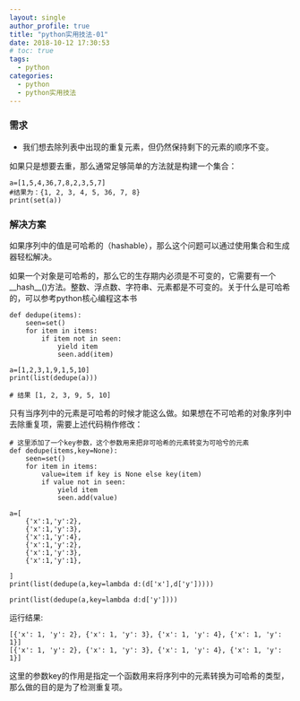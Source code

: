 ```yaml
---
layout: single
author_profile: true
title: "python实用技法-01"
date: 2018-10-12 17:30:53
# toc: true
tags:
  - python
categories:
  - python
  - python实用技法
---
```


### 需求

* 我们想去除列表中出现的重复元素，但仍然保持剩下的元素的顺序不变。

如果只是想要去重，那么通常足够简单的方法就是构建一个集合：

```
a=[1,5,4,36,7,8,2,3,5,7]
#结果为：{1, 2, 3, 4, 5, 36, 7, 8}
print(set(a))
```


### 解决方案

如果序列中的值是可哈希的（hashable），那么这个问题可以通过使用集合和生成器轻松解决。

如果一个对象是可哈希的，那么它的生存期内必须是不可变的，它需要有一个__hash__()方法。整数、浮点数、字符串、元素都是不可变的。关于什么是可哈希的，可以参考python核心编程这本书
```
def dedupe(items):
    seen=set()
    for item in items:
        if item not in seen:
            yield item
            seen.add(item)

a=[1,2,3,1,9,1,5,10]
print(list(dedupe(a)))

# 结果 [1, 2, 3, 9, 5, 10]
```

只有当序列中的元素是可哈希的时候才能这么做。如果想在不可哈希的对象序列中去除重复项，需要上述代码稍作修改：

```
# 这里添加了一个key参数，这个参数用来把非可哈希的元素转变为可哈兮的元素
def dedupe(items,key=None):
    seen=set()
    for item in items:
        value=item if key is None else key(item)
        if value not in seen:
            yield item
            seen.add(value)

a=[
    {'x':1,'y':2},
    {'x':1,'y':3},
    {'x':1,'y':4},
    {'x':1,'y':2},
    {'x':1,'y':3},
    {'x':1,'y':1},

]
print(list(dedupe(a,key=lambda d:(d['x'],d['y']))))

print(list(dedupe(a,key=lambda d:d['y'])))
```

运行结果:

```
[{'x': 1, 'y': 2}, {'x': 1, 'y': 3}, {'x': 1, 'y': 4}, {'x': 1, 'y': 1}]
[{'x': 1, 'y': 2}, {'x': 1, 'y': 3}, {'x': 1, 'y': 4}, {'x': 1, 'y': 1}]
```

这里的参数key的作用是指定一个函数用来将序列中的元素转换为可哈希的类型，那么做的目的是为了检测重复项。